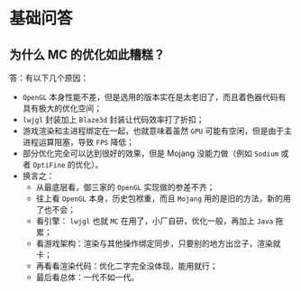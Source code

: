 
# 基础问答

## 为什么 MC 的优化如此糟糕？

答：有以下几个原因：

- `OpenGL` 本身性能不差，但是选用的版本实在是太老旧了，而且着色器代码有具有极大的优化空间；
- `lwjgl` 封装加上 `Blaze3d` 封装让代码效率打了折扣；
- 游戏渲染和主进程绑定在一起，也就意味着虽然 `GPU` 可能有空闲，但是由于主进程运算阻塞，导致 `FPS` 降低；
- 部分优化完全可以达到很好的效果，但是 Mojang 没能力做（例如 `Sodium` 或者 `OptiFine` 的优化）。
- 换言之：
  - 从最底层看，御三家的 `OpenGL` 实现做的参差不齐；
  - 往上看 `OpenGL` 本身，历史包袱重，而且 `Mojang` 用的是旧的方法，新的用了也不会；
  - 看引擎： `lwjgl` 也就 `MC` 在用了，小厂自研，优化一般，再加上 `Java` 拖累；
  - 看游戏架构：渲染与其他操作绑定同步，只要别的地方出岔子，渲染就卡；
  - 再看看渲染代码：优化二字完全没体现，能用就行；
  - 最后看总体：一代不如一代。
